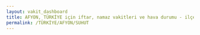 ```yaml
---
layout: vakit_dashboard
title: AFYON, TÜRKİYE için iftar, namaz vakitleri ve hava durumu - ilçe/eyalet seç
permalink: /TÜRKİYE/AFYON/SUHUT
---
```


<script type="text/javascript">
  var GLOBAL_COUNTRY = 'TÜRKİYE';
  var GLOBAL_CITY = 'AFYON';
  var GLOBAL_STATE = 'SUHUT';
  var lat = 72;
  var lon = 21;
</script>
